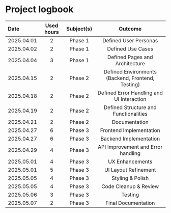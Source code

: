 
# Project logbook

| Date  | Used hours | Subject(s) |  Outcome |
| :---  |     :---:      |     :---:      |     :---:      |
| 2025.04.01 | 2 | Phase 1  | Defined User Personas  |
| 2025.04.02 | 2 |  Phase 1  | Defined Use Cases  |
| 2025.04.04 | 3 |  Phase 1  | Defined Pages and Architecture  |
| 2025.04.15 | 2 | Phase 2  | Defined Environments (Backend, Frontend, Testing)   |
| 2025.04.18 | 2 |  Phase 2  | Defined Error Handling and UI Interaction  |
| 2025.04.19 | 2 |  Phase 2  | Defined Structure and Functionalities  |
| 2025.04.21 | 2 |  Phase 2  | Documentation  | 15
| 2025.04.27 | 6 |  Phase 3   | Frontend Implementation |
| 2025.04.27 | 6 |  Phase 3   | Backend Implementation |
| 2025.04.29 | 4 |  Phase 3   | API Improvement and Error handling |
| 2025.05.01 | 4 |  Phase 3   | UX Enhancements |
| 2025.05.01 | 5 |  Phase 3   | UI Layout Refinement |
| 2025.05.05 | 4 |  Phase 3   | Styling & Polish |
| 2025.05.05 | 4 |  Phase 3   | Code Cleanup & Review |
| 2025.05.06 | 3 |  Phase 3   | Testing|
| 2025.05.07 | 2 |  Phase 3   | Final Documentation| 39


